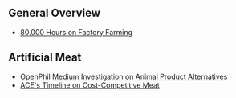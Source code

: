 <!-- TITLE: Improving Animal Welfare -->
<!-- SUBTITLE: Making the world better for nonhuman animals -->

## General Overview

* [80,000 Hours on Factory Farming](https://80000hours.org/problem-profiles/factory-farming/)

## Artificial Meat

* [OpenPhil Medium Investigation on Animal Product Alternatives](https://www.openphilanthropy.org/research/cause-reports/animal-product-alternatives)
* [ACE's Timeline on Cost-Competitive Meat](https://animalcharityevaluators.org/research/other-topics/cost-competitive-timeline/#report)